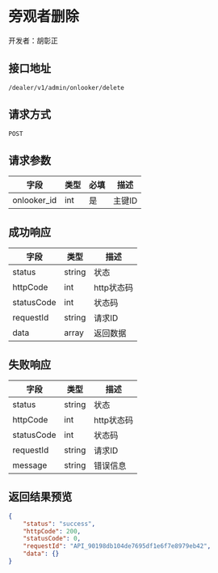 # 旁观者删除

开发者：胡彰正

## 接口地址

`/dealer/v1/admin/onlooker/delete`

## 请求方式

`POST`

## 请求参数

| 字段         | 类型   | 必填 | 描述                    |
| ------------ | ------ | ---- | ----------------------- |
| onlooker_id        | int | 是   | 主键ID                    |

## 成功响应

| 字段       | 类型   | 描述       |
| ---------- | ------ | ---------- |
| status     | string | 状态       |
| httpCode   | int    | http状态码 |
| statusCode | int  | 状态码 |
| requestId | string  | 请求ID |
| data       | array  | 返回数据   |

## 失败响应

| 字段       | 类型   | 描述       |
| ---------- | ------ | ---------- |
| status     | string | 状态       |
| httpCode   | int    | http状态码 |
| statusCode | int  | 状态码 |
| requestId | string  | 请求ID |
| message    | string | 错误信息   |

## 返回结果预览

```json
{
    "status": "success",
    "httpCode": 200,
    "statusCode": 0,
    "requestId": "API_90198db104de7695df1e6f7e8979eb42",
    "data": {}
}
```